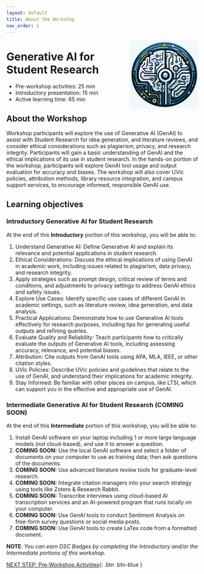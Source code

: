 ```yaml
---
layout: default
title: About the Workshop 
nav_order: 1
---
```

<img src="images/gen-ai-workshop-logo.png" style="float:right;width:180px;" alt="image description">

# Generative AI for Student Research

- Pre-workshop activities: 25 min 
- Introductory presentation: 15 min
- Active learning time: 65 min

## About the Workshop 

Workshop participants will explore the use of Generative AI (GenAI) to assist with Student Research for idea generation, and literature reviews, and consider ethical considerations such as plagiarism, privacy, and research integrity. Participants will gain a basic understanding of GenAI and the ethical implications of its use in student research. In the hands-on portion of the workshop, participants will explore GenAI tool usage and output evaluation for accuracy and biases. The workshop will also cover UVic policies, attribution methods, library resource integration, and campus support services, to encourage informed, responsible GenAI use.

## Learning objectives
### Introductory Generative AI for Student Research
At the end of this **Introductory** portion of this workshop, you will be able to:

1. Understand Generative AI: Define Generative AI and explain its relevance and potential applications in student research.
2. Ethical Considerations: Discuss the ethical implications of using GenAI in academic work, including issues related to plagiarism, data privacy, and research integrity.
3. Apply strategies such as prompt design, critical review of terms and conditions, and adjustments to privacy settings to address GenAI ethics and safety issues.
5. Explore Use Cases: Identify specific use cases of different GenAI in academic settings, such as literature review, idea generation, and data analysis.
6. Practical Applications: Demonstrate how to use Generative AI tools effectively for research purposes, including tips for generating useful outputs and refining queries.
7. Evaluate Quality and Reliability: Teach participants how to critically evaluate the outputs of Generative AI tools, including assessing accuracy, relevance, and potential biases.
8. Attribution: Cite outputs from GenAI tools using APA, MLA, IEEE, or other citation styles.
9. UVic Policies: Describe UVic policies and guidelines that relate to the use of GenAI, and understand their implications for academic integrity.
10. Stay Informed: Be familiar with other places on campus, like LTSI, which can support you in the effective and appropriate use of GenAI.

### Intermediate Generative AI for Student Research (COMING SOON)
At the end of this **Intermediate** portion of this workshop, you will be able to:

1. Install GenAI software on your laptop including 1 or more large language models (not cloud-based), and use it to answer a question.
5. **COMING SOON:** Use the local GenAI software and select a folder of documents on your computer to use as training data; then ask questions of the documents.
6. **COMING SOON:** Use advanced literature review tools for graduate-level research.
8. **COMING SOON:** Integrate citation managers into your search strategy using tools like Zotero & Research Rabbit.
9. **COMING SOON:** Transcribe interviews using cloud-based AI transcription services and an AI-powered program that runs locally on your computer.
10. **COMING SOON:** Use GenAI tools to conduct Sentiment Analysis on free-form survey questions or social media posts.
11. **COMING SOON:** Use GenAI tools to create LaTex code from a formatted document.

**NOTE**: _You can earn DSC Badges by completing the Introductory and/or the Intermediate portions of this workshop._
 
[NEXT STEP: Pre-Workshop Activities](pre-workshop.html){: .btn .btn-blue }
